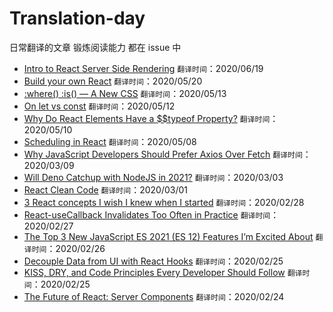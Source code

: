 # Translation-day
日常翻译的文章 锻炼阅读能力 都在 issue 中

- [Intro to React Server Side Rendering](https://github.com/sqshada/Translation-day/issues/16) `翻译时间`：2020/06/19
- [Build your own React](https://github.com/sqshada/Translation-day/issues/15) `翻译时间`：2020/05/20
- [:where() :is() — A New CSS](https://github.com/sqshada/Translation-day/issues/14) `翻译时间`：2020/05/13
- [On let vs const](https://github.com/sqshada/Translation-day/issues/13)  `翻译时间`：2020/05/12
- [Why Do React Elements Have a $$typeof Property?](https://github.com/sqshada/Translation-day/issues/12)  `翻译时间`：2020/05/10
- [Scheduling in React](https://github.com/sqshada/Translation-day/issues/11)  `翻译时间`：2020/05/08
- [Why JavaScript Developers Should Prefer Axios Over Fetch](https://github.com/sqshada/Translation-day/issues/10)  `翻译时间`：2020/03/09
- [Will Deno Catchup with NodeJS in 2021?](https://github.com/sqshada/Translation-day/issues/9) `翻译时间`：2020/03/03
- [React Clean Code](https://github.com/sqshada/Translation-day/issues/7) `翻译时间`：2020/03/01
- [3 React concepts I wish I knew when I started](https://github.com/sqshada/Translation-day/issues/6) `翻译时间`：2020/02/28
- [React-useCallback Invalidates Too Often in Practice](https://github.com/sqshada/Translation-day/issues/5) `翻译时间`：2020/02/27
- [The Top 3 New JavaScript ES 2021 (ES 12) Features I’m Excited About](https://github.com/sqshada/Translation-day/issues/4) `翻译时间`：2020/02/26
- [Decouple Data from UI with React Hooks](https://github.com/sqshada/Translation-day/issues/3) `翻译时间`：2020/02/25
- [KISS, DRY, and Code Principles Every Developer Should Follow](https://github.com/sqshada/Translation-day/issues/2) `翻译时间`：2020/02/25
- [The Future of React: Server Components](https://github.com/sqshada/Translation-day/issues/1) `翻译时间`：2020/02/24

